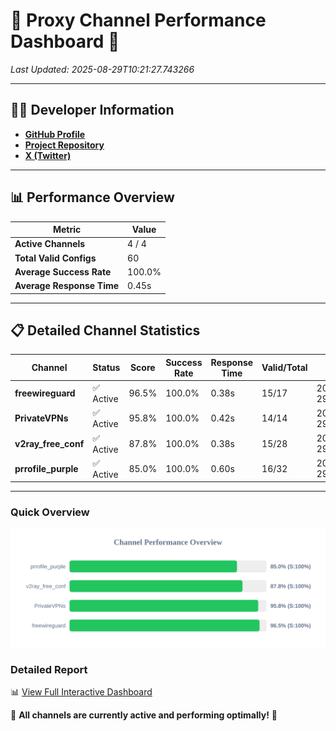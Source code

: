 # 🌟 Proxy Channel Performance Dashboard 🌟

_Last Updated: 2025-08-29T10:21:27.743266_

---

## 👩‍💻 Developer Information

- **[GitHub Profile](https://github.com/4n0nymou3)**  
- **[Project Repository](https://github.com/4n0nymou3/multi-proxy-config-fetcher)**  
- **[X (Twitter)](https://x.com/4n0nymou3)**  

---

## 📊 Performance Overview

| Metric                | Value       |
|-----------------------|-------------|
| **Active Channels**   | 4 / 4       |
| **Total Valid Configs** | 60          |
| **Average Success Rate** | 100.0%      |
| **Average Response Time** | 0.45s       |

---

## 📋 Detailed Channel Statistics

| Channel          | Status     | Score  | Success Rate | Response Time | Valid/Total | Last Success               |
|------------------|------------|--------|--------------|---------------|-------------|----------------------------|
| **freewireguard**  | ✅ Active  | 96.5%  | 100.0% | 0.38s         | 15/17       | 2025-08-29T10:21:27.741552 |
| **PrivateVPNs**  | ✅ Active  | 95.8%  | 100.0% | 0.42s         | 14/14       | 2025-08-29T10:21:27.337076 |
| **v2ray_free_conf**  | ✅ Active  | 87.8%  | 100.0% | 0.38s         | 15/28       | 2025-08-29T10:21:26.874272 |
| **prrofile_purple**  | ✅ Active  | 85.0%  | 100.0% | 0.60s         | 16/32       | 2025-08-29T10:21:26.441282 |

---

### Quick Overview
<div align="center">
  <a href="https://raw.githubusercontent.com/nullluser/NullRepo/refs/heads/main/assets/channel_stats_chart.svg">
    <img src="https://raw.githubusercontent.com/nullluser/NullRepo/refs/heads/main/assets/channel_stats_chart.svg" alt="Source Performance Statistics" width="800">
  </a>
</div>

### Detailed Report
📊 [View Full Interactive Dashboard](https://htmlpreview.github.io/?https://github.com/nullluser/NullRepo/blob/main/assets/performance_report.html)

🎉 **All channels are currently active and performing optimally!** 🎉
